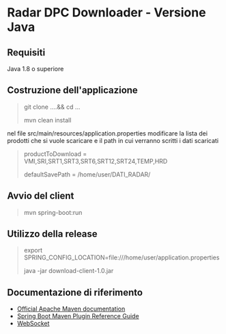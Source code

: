 # Radar DPC Downloader - Versione Java

## Requisiti

Java 1.8 o superiore

## Costruzione dell'applicazione

> git clone ....&& cd ...
>
> mvn clean install

nel file src/main/resources/application.properties modificare la lista dei prodotti che si vuole scaricare e il path in cui verranno scritti i dati scaricati

> productToDownload  = VMI,SRI,SRT1,SRT3,SRT6,SRT12,SRT24,TEMP,HRD
>
> defaultSavePath = /home/user/DATI_RADAR/
 
## Avvio del client
 
 > mvn spring-boot:run

## Utilizzo della release

> export SPRING_CONFIG_LOCATION=file:///home/user/application.properties
>
> java -jar download-client-1.0.jar


## Documentazione di riferimento

* [Official Apache Maven documentation](https://maven.apache.org/guides/index.html)
* [Spring Boot Maven Plugin Reference Guide](https://docs.spring.io/spring-boot/docs/2.3.1.RELEASE/maven-plugin/reference/html/)
* [WebSocket](https://docs.spring.io/spring-boot/docs/2.3.1.RELEASE/reference/htmlsingle/#boot-features-websockets)

